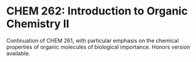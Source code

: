 # CHEM 262: Introduction to Organic Chemistry II

Continuation of CHEM 261, with particular emphasis on the chemical properties of organic molecules of biological importance. Honors version available.